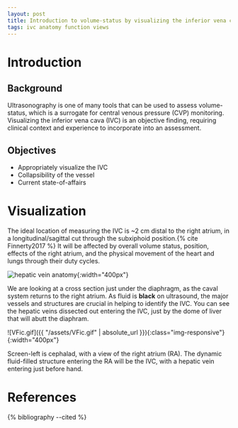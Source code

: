 ```yaml
---
layout: post
title: Introduction to volume-status by visualizing the inferior vena cava
tags: ivc anatomy function views
---
```


# Introduction

## Background

Ultrasonography is one of many tools that can be used to assess volume-status, which is a surrogate for central venous pressure (CVP) monitoring. Visualizing the inferior vena cava (IVC) is an objective finding, requiring clinical context and experience to incorporate into an assessment.

## Objectives

- Appropriately visualize the IVC
- Collapsibility of the vessel
- Current state-of-affairs

# Visualization

The ideal location of measuring the IVC is ~2 cm distal to the right atrium, in a longitudinal/sagittal cut through the subxiphoid position.{% cite Finnerty2017 %} It will be affected by overall volume status, position, effects of the right atrium, and the physical movement of the heart and lungs through their duty cycles. 

![hepatic vein anatomy](https://upload.wikimedia.org/wikipedia/commons/c/ca/Liver_with_portal_vein_dissected.jpg){:width="400px"}

We are looking at a cross section just under the diaphragm, as the caval system returns to the right atrium. As fluid is **black** on ultrasound, the major vessels and structures are crucial in helping to identify the IVC. You can see the hepatic veins dissected out entering the IVC, just by the dome of liver that will abutt the diaphram. 

![VFic.gif]({{ "/assets/VFic.gif" | absolute_url }}){:class="img-responsive"}{:width="400px"}

Screen-left is cephalad, with a view of the right atrium (RA). The dynamic fluid-filled structure entering the RA will be the IVC, with a hepatic vein entering just before hand. 

# References

{% bibliography --cited %}
